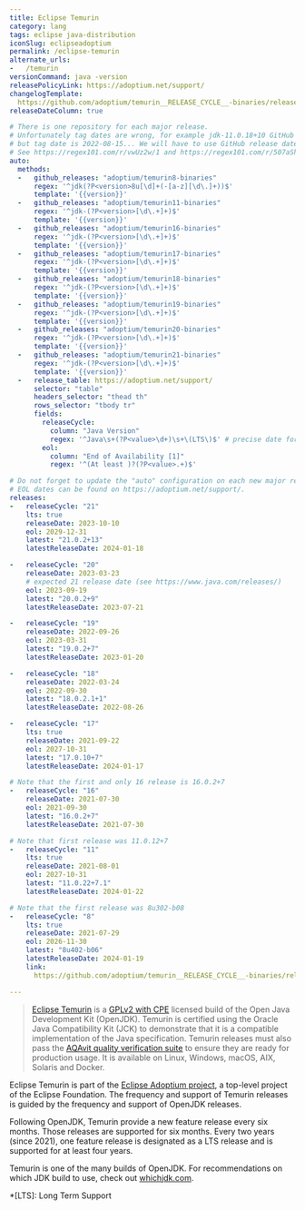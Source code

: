 ```yaml
---
title: Eclipse Temurin
category: lang
tags: eclipse java-distribution
iconSlug: eclipseadoptium
permalink: /eclipse-temurin
alternate_urls:
-   /temurin
versionCommand: java -version
releasePolicyLink: https://adoptium.net/support/
changelogTemplate:
  https://github.com/adoptium/temurin__RELEASE_CYCLE__-binaries/releases/tag/jdk-__LATEST__
releaseDateColumn: true

# There is one repository for each major release.
# Unfortunately tag dates are wrong, for example jdk-11.0.18+10 GitHub release date is 2023-01-19
# but tag date is 2022-08-15... We will have to use GitHub release dates instead of tags dates.
# See https://regex101.com/r/vwUz2w/1 and https://regex101.com/r/507aSh/1.
auto:
  methods:
  -   github_releases: "adoptium/temurin8-binaries"
      regex: '^jdk(?P<version>8u[\d]+(-[a-z][\d\.]+))$'
      template: '{{version}}'
  -   github_releases: "adoptium/temurin11-binaries"
      regex: '^jdk-(?P<version>[\d\.+]+)$'
      template: '{{version}}'
  -   github_releases: "adoptium/temurin16-binaries"
      regex: '^jdk-(?P<version>[\d\.+]+)$'
      template: '{{version}}'
  -   github_releases: "adoptium/temurin17-binaries"
      regex: '^jdk-(?P<version>[\d\.+]+)$'
      template: '{{version}}'
  -   github_releases: "adoptium/temurin18-binaries"
      regex: '^jdk-(?P<version>[\d\.+]+)$'
      template: '{{version}}'
  -   github_releases: "adoptium/temurin19-binaries"
      regex: '^jdk-(?P<version>[\d\.+]+)$'
      template: '{{version}}'
  -   github_releases: "adoptium/temurin20-binaries"
      regex: '^jdk-(?P<version>[\d\.+]+)$'
      template: '{{version}}'
  -   github_releases: "adoptium/temurin21-binaries"
      regex: '^jdk-(?P<version>[\d\.+]+)$'
      template: '{{version}}'
  -   release_table: https://adoptium.net/support/
      selector: "table"
      headers_selector: "thead th"
      rows_selector: "tbody tr"
      fields:
        releaseCycle:
          column: "Java Version"
          regex: '^Java\s+(?P<value>\d+)\s+\(LTS\)$' # precise date for non-LTS is known
        eol:
          column: "End of Availability [1]"
          regex: '^(At least )?(?P<value>.+)$'

# Do not forget to update the "auto" configuration on each new major release.
# EOL dates can be found on https://adoptium.net/support/.
releases:
-   releaseCycle: "21"
    lts: true
    releaseDate: 2023-10-10
    eol: 2029-12-31
    latest: "21.0.2+13"
    latestReleaseDate: 2024-01-18

-   releaseCycle: "20"
    releaseDate: 2023-03-23
    # expected 21 release date (see https://www.java.com/releases/)
    eol: 2023-09-19
    latest: "20.0.2+9"
    latestReleaseDate: 2023-07-21

-   releaseCycle: "19"
    releaseDate: 2022-09-26
    eol: 2023-03-31
    latest: "19.0.2+7"
    latestReleaseDate: 2023-01-20

-   releaseCycle: "18"
    releaseDate: 2022-03-24
    eol: 2022-09-30
    latest: "18.0.2.1+1"
    latestReleaseDate: 2022-08-26

-   releaseCycle: "17"
    lts: true
    releaseDate: 2021-09-22
    eol: 2027-10-31
    latest: "17.0.10+7"
    latestReleaseDate: 2024-01-17

# Note that the first and only 16 release is 16.0.2+7
-   releaseCycle: "16"
    releaseDate: 2021-07-30
    eol: 2021-09-30
    latest: "16.0.2+7"
    latestReleaseDate: 2021-07-30

# Note that first release was 11.0.12+7
-   releaseCycle: "11"
    lts: true
    releaseDate: 2021-08-01
    eol: 2027-10-31
    latest: "11.0.22+7.1"
    latestReleaseDate: 2024-01-22

# Note that the first release was 8u302-b08
-   releaseCycle: "8"
    lts: true
    releaseDate: 2021-07-29
    eol: 2026-11-30
    latest: "8u402-b06"
    latestReleaseDate: 2024-01-19
    link:
      https://github.com/adoptium/temurin__RELEASE_CYCLE__-binaries/releases/tag/jdk__LATEST__

---
```


> [Eclipse Temurin](https://adoptium.net/temurin/) is a [GPLv2 with CPE](https://openjdk.org/legal/gplv2+ce.html)
> licensed build of the Open Java Development Kit (OpenJDK). Temurin is certified using the Oracle
> Java Compatibility Kit (JCK) to demonstrate that it is a compatible implementation of the Java
> specification. Temurin releases must also pass the [AQAvit quality verification suite](https://adoptium.net/aqavit/)
> to ensure they are ready for production usage. It is available on Linux, Windows, macOS, AIX,
> Solaris and Docker.

Eclipse Temurin is part of the [Eclipse Adoptium project](https://adoptium.net/about/), a top-level
project of the Eclipse Foundation. The frequency and support of Temurin releases is guided by the
frequency and support of OpenJDK releases.

Following OpenJDK, Temurin provide a new feature release every six months. Those releases are
supported for six months. Every two years (since 2021), one feature release is designated as a
LTS release and is supported for at least four years.

Temurin is one of the many builds of OpenJDK. For recommendations on which JDK build to use, check
out [whichjdk.com](https://whichjdk.com/#adoptium-eclipse-temurin).

*[LTS]: Long Term Support
